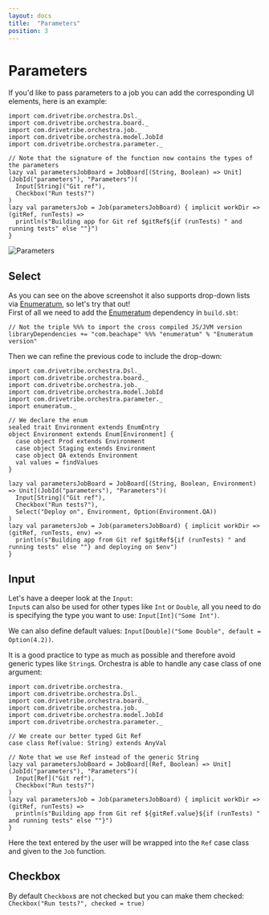 ```yaml
---
layout: docs
title:  "Parameters"
position: 3
---
```


# Parameters

If you'd like to pass parameters to a job you can add the corresponding UI elements, here is an example:
```tut:silent
import com.drivetribe.orchestra.Dsl._
import com.drivetribe.orchestra.board._
import com.drivetribe.orchestra.job._
import com.drivetribe.orchestra.model.JobId
import com.drivetribe.orchestra.parameter._

// Note that the signature of the function now contains the types of the parameters
lazy val parametersJobBoard = JobBoard[(String, Boolean) => Unit](JobId("parameters"), "Parameters")(
  Input[String]("Git ref"),
  Checkbox("Run tests?")
)
lazy val parametersJob = Job(parametersJobBoard) { implicit workDir => (gitRef, runTests) =>
  println(s"Building app for Git ref $gitRef${if (runTests) " and running tests" else ""}")
}
```

<img alt="Parameters" srcset="img/parameters.png 2x">

## Select

As you can see on the above screenshot it also supports drop-down lists via [Enumeratum](https://github.com/lloydmeta/enumeratum),
so let's try that out!  
First of all we need to add the [Enumeratum](https://github.com/lloydmeta/enumeratum) dependency in `build.sbt`:
```
// Not the triple %%% to import the cross compiled JS/JVM version
libraryDependencies += "com.beachape" %%% "enumeratum" % "Enumeratum version"
```

Then we can refine the previous code to include the drop-down:
```tut:silent
import com.drivetribe.orchestra.Dsl._
import com.drivetribe.orchestra.board._
import com.drivetribe.orchestra.job._
import com.drivetribe.orchestra.model.JobId
import com.drivetribe.orchestra.parameter._
import enumeratum._

// We declare the enum
sealed trait Environment extends EnumEntry
object Environment extends Enum[Environment] {
  case object Prod extends Environment
  case object Staging extends Environment
  case object QA extends Environment
  val values = findValues
}

lazy val parametersJobBoard = JobBoard[(String, Boolean, Environment) => Unit](JobId("parameters"), "Parameters")(
  Input[String]("Git ref"),
  Checkbox("Run tests?"),
  Select("Deploy on", Environment, Option(Environment.QA))
)
lazy val parametersJob = Job(parametersJobBoard) { implicit workDir => (gitRef, runTests, env) =>
  println(s"Building app from Git ref $gitRef${if (runTests) " and running tests" else ""} and deploying on $env")
}
```

## Input

Let's have a deeper look at the `Input`:  
`Input`s can also be used for other types like `Int` or `Double`, all you need to do is specifying the type you want to
use: `Input[Int]("Some Int")`.

We can also define default values: `Input[Double]("Some Double", default = Option(4.2))`.

It is a good practice to type as much as possible and therefore avoid generic types like `String`s. Orchestra is able to
handle any case class of one argument:
```tut:silent
import com.drivetribe.orchestra._
import com.drivetribe.orchestra.Dsl._
import com.drivetribe.orchestra.board._
import com.drivetribe.orchestra.job._
import com.drivetribe.orchestra.model.JobId
import com.drivetribe.orchestra.parameter._

// We create our better typed Git Ref
case class Ref(value: String) extends AnyVal

// Note that we use Ref instead of the generic String
lazy val parametersJobBoard = JobBoard[(Ref, Boolean) => Unit](JobId("parameters"), "Parameters")(
  Input[Ref]("Git ref"),
  Checkbox("Run tests?")
)
lazy val parametersJob = Job(parametersJobBoard) { implicit workDir => (gitRef, runTests) =>
  println(s"Building app from Git ref ${gitRef.value}${if (runTests) " and running tests" else ""}")
}
```
Here the text entered by the user will be wrapped into the `Ref` case class and given to the `Job` function.

## Checkbox

By default `Checkbox`s are not checked but you can make them checked: `Checkbox("Run tests?", checked = true)`
